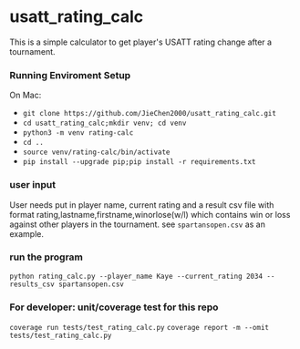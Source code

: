 # usatt_rating_calc
This is a simple calculator to get player's USATT rating change after a tournament. 


### Running Enviroment Setup 
On Mac: 

* `git clone https://github.com/JieChen2000/usatt_rating_calc.git`
* `cd usatt_rating_calc;mkdir venv; cd venv` 
* `python3 -m venv rating-calc`
* `cd ..` 
* `source venv/rating-calc/bin/activate`
* `pip install --upgrade pip;pip install -r requirements.txt`


### user input 
User needs put in player name, current rating and a result csv file with format 
rating,lastname,firstname,winorlose(w/l) which contains win or loss against other players in the tournament. see `spartansopen.csv` as an example.

### run the program 
`python rating_calc.py --player_name Kaye --current_rating 2034 --results_csv spartansopen.csv`

### For developer: unit/coverage test for this repo
`coverage run tests/test_rating_calc.py`
`coverage report -m --omit tests/test_rating_calc.py`
